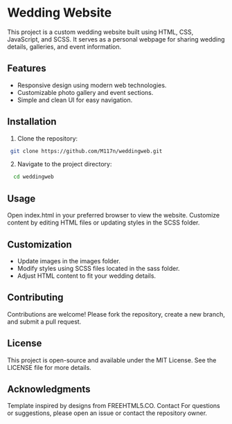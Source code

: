 # Wedding Website

This project is a custom wedding website built using HTML, CSS, JavaScript, and SCSS. It serves as a personal webpage for sharing wedding details, galleries, and event information.

## Features

- Responsive design using modern web technologies.
- Customizable photo gallery and event sections.
- Simple and clean UI for easy navigation.

## Installation

1. Clone the repository:
  ```bash
   git clone https://github.com/M117n/weddingweb.git
  ```

2. Navigate to the project directory:
 ```bash
   cd weddingweb
  ```

## Usage
Open index.html in your preferred browser to view the website. Customize content by editing HTML files or updating styles in the SCSS folder.

## Customization
- Update images in the images folder.
- Modify styles using SCSS files located in the sass folder.
- Adjust HTML content to fit your wedding details.

## Contributing
Contributions are welcome! Please fork the repository, create a new branch, and submit a pull request.

## License
This project is open-source and available under the MIT License. See the LICENSE file for more details.

## Acknowledgments
Template inspired by designs from FREEHTML5.CO.
Contact
For questions or suggestions, please open an issue or contact the repository owner.
